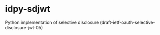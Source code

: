# idpy-sdjwt
Python implementation of selective disclosure (draft-ietf-oauth-selective-disclosure-jwt-05)
